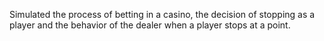Simulated the process of betting in a casino, the decision of stopping as a player and the behavior of the dealer when a player stops at a point.
